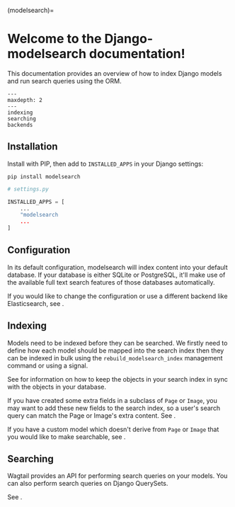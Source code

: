 (modelsearch)=

# Welcome to the Django-modelsearch documentation!

This documentation provides an overview of how to index Django models and run search queries using the ORM.

```{toctree}
---
maxdepth: 2
---
indexing
searching
backends
```

## Installation

Install with PIP, then add to `INSTALLED_APPS` in your Django settings:

```shell
pip install modelsearch
```

```python
# settings.py

INSTALLED_APPS = [
    ...
    "modelsearch
    ...
]
```

## Configuration

In its default configuration, modelsearch will index content into your default database. If your database is either SQLite or PostgreSQL, it'll make use of the available full text search features of those databases automatically.

If you would like to change the configuration or use a different backend like Elasticsearch, see [](modelsearch_backends).

## Indexing

Models need to be indexed before they can be searched. We firstly need to define how each model should be mapped into the search index then they can be indexed in bulk using the `rebuild_modelsearch_index` management command or using a signal.


See [](modelsearch_indexing_update) for information on how to keep the objects in your search index in sync with the objects in your database.

If you have created some extra fields in a subclass of `Page` or `Image`, you may want to add these new fields to the search index, so a user's search query can match the Page or Image's extra content. See [](modelsearch_indexing_fields).

If you have a custom model which doesn't derive from `Page` or `Image` that you would like to make searchable, see [](modelsearch_indexing_models).

## Searching

Wagtail provides an API for performing search queries on your models. You can also perform search queries on Django QuerySets.

See [](modelsearch_searching).
